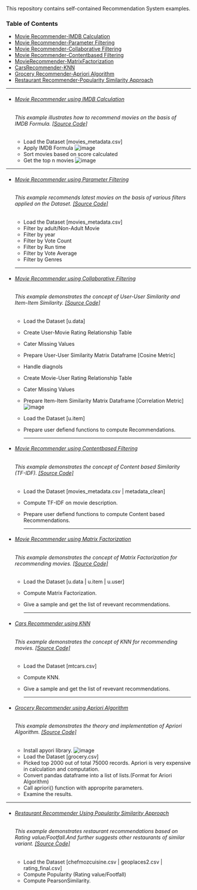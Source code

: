 This repository contains self-contained Recommendation System examples.

### Table of Contents
  - <a href='#movie-recommender-using-imdb-calculation'>Movie Recommender-IMDB Calculation</a> 
  - <a href='#movie-recommender-using-parameter-filtering'>Movie Recommender-Parameter Filtering</a> 
  - <a href='#movie-recommender-using-collaborative-filtering'>Movie Recommender-Collaborative Filtering</a> 
  - <a href='#movie-recommender-using-contentbased-filtering'>Movie Recommender-Contentbased Filtering</a> 
  - <a href='#movie-recommender-using-matrix-factorization'>MovieRecommender-MatrixFactorization</a>
  - <a href='#cars-recommender-using-knn'>CarsRecommender-KNN</a>
  - <a href='#grocery-recommender-using-apriori-algorithm'>Grocery Recommender-Apriori Algorithm</a> 
  - <a href='#restaurant-recommender-using-popularity-similarity-approach'>Restaurant Recommender-Popularity Similarity Approach</a>


  
 <hr>
 
- ###### [Movie Recommender using IMDB Calculation](https://github.com/rahulvaish/RecommendationSystems-Python/tree/RecommendationSystems/MovieRecommender-IMDB) 
   ###### This example illustrates how to recommend movies on the basis of IMDB Formula. [[Source Code]](https://github.com/rahulvaish/RecommendationSystems-Python/tree/RecommendationSystems/MovieRecommender-IMDB)  
   * Load the Dataset [movies_metadata.csv]
   * Apply IMDB Formula
   ![image](https://user-images.githubusercontent.com/689226/50198368-53956c00-0371-11e9-9fc4-e5c082c351af.png)
   * Sort movies based on score calculated 
   * Get the top n movies
   ![image](https://user-images.githubusercontent.com/689226/50198225-a6baef00-0370-11e9-8a19-5e33f59090f8.png)

    
 <hr>
 
- ###### [Movie Recommender using Parameter Filtering](https://github.com/rahulvaish/RecommendationSystems-Python/tree/RecommendationSystems/MovieRecommender-ParameterFiltering)
   ###### This example recommends latest movies on the basis of various filters applied on the Dataset. [[Source Code]](https://github.com/rahulvaish/RecommendationSystems-Python/tree/RecommendationSystems/MovieRecommender-ParameterFiltering)
  * Load the Dataset [movies_metadata.csv]
  * Filter by adult/Non-Adult Movie
  * Filter by year
  * Filter by Vote Count
  * Filter by Run time
  * Filter by Vote Average
  * Filter by Genres
 
 
  <hr>
  
- ###### [Movie Recommender using Collaborative Filtering](https://github.com/rahulvaish/RecommendationSystems-Python/tree/RecommendationSystems/MovieRecommender-CollaborativeFiltering)
   ###### This example demonstrates the concept of User-User Similarity and Item-Item Similarity. [[Source Code]](https://github.com/rahulvaish/RecommendationSystems-Python/tree/RecommendationSystems/MovieRecommender-CollaborativeFiltering)
  * Load the Dataset [u.data]
  * Create User-Movie Rating Relationship Table
  * Cater Missing Values
  * Prepare User-User Similarity Matrix Dataframe [Cosine Metric]
  * Handle diagnols
  * Create Movie-User Rating Relationship Table
  * Cater Missing Values
  * Prepare Item-Item Similarity Matrix Dataframe [Correlation Metric] 
  ![image](https://user-images.githubusercontent.com/689226/51094920-d970cf80-17d6-11e9-9c60-647d190a0982.png)
  * Load the Dataset [u.item]
  * Prepare user defiend functions to compute Recommendations.
 

    <hr>
    
- ###### [Movie Recommender using Contentbased Filtering](https://github.com/rahulvaish/RecommendationSystems-Python/tree/RecommendationSystems/MovieRecommender-ContentBased)
   ###### This example demonstrates the concept of Content based Similarity (TF-IDF). [[Source Code]](  https://github.com/rahulvaish/RecommendationSystems-Python/tree/RecommendationSystems/MovieRecommender-ContentBased)
  * Load the Dataset [movies_metadata.csv | metadata_clean]
  * Compute TF-IDF on movie description.
  * Prepare user defiend functions to compute Content based Recommendations.
 
    <hr>
    
- ###### [Movie Recommender using Matrix Factorization](https://github.com/rahulvaish/RecommendationSystems-Python/tree/RecommendationSystems/MovieRecommender-MatrixFactorization)
   ###### This example demonstrates the concept of Matrix Factorization for recommending movies. [[Source Code]](  https://github.com/rahulvaish/RecommendationSystems-Python/tree/RecommendationSystems/MovieRecommender-MatrixFactorization)
  * Load the Dataset [u.data | u.item | u.user]
  * Compute Matrix Factorization.
  * Give a sample and get the list of revevant recommendations.
 
    <hr>
    
- ###### [Cars Recommender using KNN](https://github.com/rahulvaish/RecommendationSystems-Python/tree/RecommendationSystems/CarsRecommender-KNN)
   ###### This example demonstrates the concept of KNN for recommending movies. [[Source Code]](    https://github.com/rahulvaish/RecommendationSystems-Python/tree/RecommendationSystems/CarsRecommender-KNN)
  * Load the Dataset [mtcars.csv]
  * Compute KNN.
  * Give a sample and get the list of revevant recommendations.
 
    <hr>
    
    
- ###### [Grocery Recommender using Apriori Algorithm](https://github.com/rahulvaish/RecommendationSystems-Python/tree/RecommendationSystems/GroceryRecommender-Apriori)
   ###### This example demonstrates the theory and implementation of Apriori Algorithm. [[Source Code]](https://github.com/rahulvaish/RecommendationSystems-Python/tree/RecommendationSystems/GroceryRecommender-Apriori)
  * Install apyori library.
  ![image](https://user-images.githubusercontent.com/689226/51730299-f5a92200-209c-11e9-8106-e5388934ae10.png)
  * Load the Dataset [grocery.csv]
  * Picked top 2000 out of total 75000 records. Apriori is very expensive in calculation and computation.
  * Convert pandas dataframe into a list of lists.(Format for Ariori Algorithm)
  * Call apriori() function with approprite parameters.
  * Examine the results.

<hr>

- ###### [Restaurant Recommender Using Popularity Similarity Approach](https://github.com/rahulvaish/RecommendationSystems-Python/tree/RecommendationSystems/RestaurantRecommender-PopularitySimilarityBased)
   ###### This example demonstrates restaurant recommendations based on Rating value/Footfall.And further suggests other restaurants of similar variant. [[Source Code]](https://github.com/rahulvaish/RecommendationSystems-Python/tree/RecommendationSystems/RestaurantRecommender-PopularitySimilarityBased)
  * Load the Dataset [chefmozcuisine.csv | geoplaces2.csv | rating_final.csv]
  * Compute Popularity (Rating value/Footfall)
  * Compute PearsonSimilarity.
 

